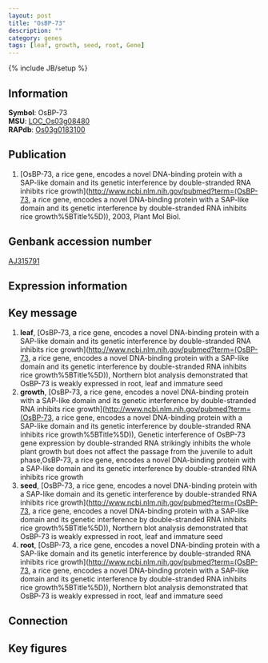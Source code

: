 ```yaml
---
layout: post
title: "OsBP-73"
description: ""
category: genes
tags: [leaf, growth, seed, root, Gene]
---
```

{% include JB/setup %}

## Information
__Symbol__: OsBP-73  
__MSU__: [LOC_Os03g08480](http://rice.plantbiology.msu.edu/cgi-bin/ORF_infopage.cgi?orf=LOC_Os03g08480)  
__RAPdb__: [Os03g0183100](http://rapdb.dna.affrc.go.jp/viewer/gbrowse_details/irgsp1?name=Os03g0183100)  

## Publication
1. [OsBP-73, a rice gene, encodes a novel DNA-binding protein with a SAP-like domain and its genetic interference by double-stranded RNA inhibits rice growth](http://www.ncbi.nlm.nih.gov/pubmed?term=(OsBP-73, a rice gene, encodes a novel DNA-binding protein with a SAP-like domain and its genetic interference by double-stranded RNA inhibits rice growth%5BTitle%5D)), 2003, Plant Mol Biol.

## Genbank accession number
[AJ315791](http://www.ncbi.nlm.nih.gov/nuccore/AJ315791)

## Expression information

## Key message
1. __leaf__, [OsBP-73, a rice gene, encodes a novel DNA-binding protein with a SAP-like domain and its genetic interference by double-stranded RNA inhibits rice growth](http://www.ncbi.nlm.nih.gov/pubmed?term=(OsBP-73, a rice gene, encodes a novel DNA-binding protein with a SAP-like domain and its genetic interference by double-stranded RNA inhibits rice growth%5BTitle%5D)),  Northern blot analysis demonstrated that OsBP-73 is weakly expressed in root, leaf and immature seed
2. __growth__, [OsBP-73, a rice gene, encodes a novel DNA-binding protein with a SAP-like domain and its genetic interference by double-stranded RNA inhibits rice growth](http://www.ncbi.nlm.nih.gov/pubmed?term=(OsBP-73, a rice gene, encodes a novel DNA-binding protein with a SAP-like domain and its genetic interference by double-stranded RNA inhibits rice growth%5BTitle%5D)),  Genetic interference of OsBP-73 gene expression by double-stranded RNA strikingly inhibits the whole plant growth but does not affect the passage from the juvenile to adult phase,OsBP-73, a rice gene, encodes a novel DNA-binding protein with a SAP-like domain and its genetic interference by double-stranded RNA inhibits rice growth
3. __seed__, [OsBP-73, a rice gene, encodes a novel DNA-binding protein with a SAP-like domain and its genetic interference by double-stranded RNA inhibits rice growth](http://www.ncbi.nlm.nih.gov/pubmed?term=(OsBP-73, a rice gene, encodes a novel DNA-binding protein with a SAP-like domain and its genetic interference by double-stranded RNA inhibits rice growth%5BTitle%5D)),  Northern blot analysis demonstrated that OsBP-73 is weakly expressed in root, leaf and immature seed
4. __root__, [OsBP-73, a rice gene, encodes a novel DNA-binding protein with a SAP-like domain and its genetic interference by double-stranded RNA inhibits rice growth](http://www.ncbi.nlm.nih.gov/pubmed?term=(OsBP-73, a rice gene, encodes a novel DNA-binding protein with a SAP-like domain and its genetic interference by double-stranded RNA inhibits rice growth%5BTitle%5D)),  Northern blot analysis demonstrated that OsBP-73 is weakly expressed in root, leaf and immature seed

## Connection

## Key figures


